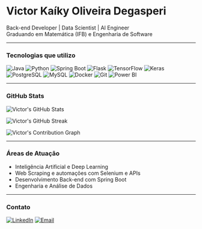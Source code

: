 #  Victor Kaíky Oliveira Degasperi

Back-end Developer | Data Scientist | AI Engineer  
Graduando em Matemática (IFB) e Engenharia de Software

---

### Tecnologias que utilizo

![Java](https://img.shields.io/badge/Java-ED8B00?style=for-the-badge&logo=openjdk&logoColor=white)
![Python](https://img.shields.io/badge/Python-3776AB?style=for-the-badge&logo=python&logoColor=white)
![Spring Boot](https://img.shields.io/badge/Spring_Boot-6DB33F?style=for-the-badge&logo=springboot&logoColor=white)
![Flask](https://img.shields.io/badge/Flask-000000?style=for-the-badge&logo=flask&logoColor=white)
![TensorFlow](https://img.shields.io/badge/TensorFlow-FF6F00?style=for-the-badge&logo=tensorflow&logoColor=white)
![Keras](https://img.shields.io/badge/Keras-D00000?style=for-the-badge&logo=keras&logoColor=white)
![PostgreSQL](https://img.shields.io/badge/PostgreSQL-4169E1?style=for-the-badge&logo=postgresql&logoColor=white)
![MySQL](https://img.shields.io/badge/MySQL-00758F?style=for-the-badge&logo=mysql&logoColor=white)
![Docker](https://img.shields.io/badge/Docker-2496ED?style=for-the-badge&logo=docker&logoColor=white)
![Git](https://img.shields.io/badge/Git-F05032?style=for-the-badge&logo=git&logoColor=white)
![Power BI](https://img.shields.io/badge/PowerBI-F2C811?style=for-the-badge&logo=powerbi&logoColor=white)

---

### GitHub Stats

![Victor's GitHub Stats](https://github-readme-stats.vercel.app/api?username=victordegasperi&show_icons=true&theme=tokyonight&count_private=true&include_all_commits=true)

![Victor's GitHub Streak](https://streak-stats.demolab.com?user=victordegasperi&theme=tokyonight)

![Victor's Contribution Graph](https://github-readme-activity-graph.vercel.app/graph?username=victordegasperi&theme=tokyo-night)

---

### Áreas de Atuação

- Inteligência Artificial e Deep Learning
- Web Scraping e automações com Selenium e APIs
- Desenvolvimento Back-end com Spring Boot
- Engenharia e Análise de Dados

---

### Contato

[![LinkedIn](https://img.shields.io/badge/LinkedIn-0077B5?style=for-the-badge&logo=linkedin&logoColor=white)](https://www.linkedin.com/in/victor-degasperi-3ab903206/)
[![Email](https://img.shields.io/badge/Gmail-D14836?style=for-the-badge&logo=gmail&logoColor=white)](mailto:victorkaiky.degasperi@gmail.com)
